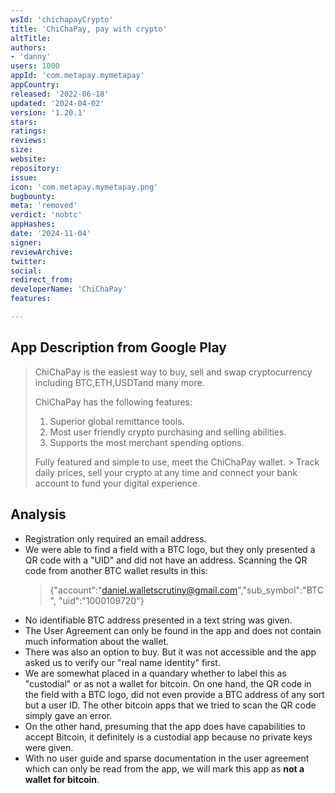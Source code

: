 ```yaml
---
wsId: 'chichapayCrypto'
title: 'ChiChaPay, pay with crypto'
altTitle: 
authors:
- 'danny'
users: 1000
appId: 'com.metapay.mymetapay'
appCountry: 
released: '2022-06-18'
updated: '2024-04-02'
version: '1.20.1'
stars: 
ratings: 
reviews: 
size: 
website: 
repository: 
issue: 
icon: 'com.metapay.mymetapay.png'
bugbounty: 
meta: 'removed'
verdict: 'nobtc'
appHashes: 
date: '2024-11-04'
signer: 
reviewArchive: 
twitter: 
social: 
redirect_from: 
developerName: 'ChiChaPay'
features: 

---
```


## App Description from Google Play

> ChiChaPay is the easiest way to buy, sell and swap cryptocurrency including BTC,ETH,USDTand many more.
>
> ChiChaPay has the following features:
> 1. Superior global remittance tools.
> 2. Most user friendly crypto purchasing and selling abilities.
> 3. Supports the most merchant spending options.
>
> Fully featured and simple to use, meet the ChiChaPay wallet. >
> Track daily prices, sell your crypto at any time and connect your bank account to fund your digital experience.

## Analysis

- Registration only required an email address. 
- We were able to find a field with a BTC logo, but they only presented a QR code with a "UID" and did not have an address. Scanning the QR code from another BTC wallet results in this:
  >  {"account":"daniel.walletscrutiny@gmail.com","sub_symbol":"BTC", "uid":"1000109720"}
- No identifiable BTC address presented in a text string was given. 
- The User Agreement can only be found in the app and does not contain much information about the wallet. 
- There was also an option to buy. But it was not accessible and the app asked us to verify our "real name identity" first. 
- We are somewhat placed in a quandary whether to label this as "custodial" or as not a wallet for bitcoin. On one hand, the QR code in the field with a BTC logo, did not even provide a BTC address of any sort but a user ID. The other bitcoin apps that we tried to scan the QR code simply gave an error. 
- On the other hand, presuming that the app does have capabilities to accept Bitcoin, it definitely is a custodial app because no private keys were given. 
- With no user guide and sparse documentation in the user agreement which can only be read from the app, we will mark this app as **not a wallet for bitcoin**. 
